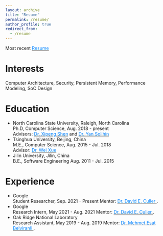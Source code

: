 ```yaml
---
layout: archive
title: "Resume"
permalink: /resume/
author_profile: true
redirect_from:
  - /resume
---
```


Most recent [<font color="#0081ff">Resume</font>](http://yuanchaoxu6.github.io/files/CV_Yuanchao_Xu.pdf)

Interests
======
Computer Architecture, Security, Persistent Memory, Performance Modeling, SoC Design

Education
======
* North Carolina State University, Raleigh, North Carolina <br>
  Ph.D, Computer Science, Aug. 2018 - present <br>
  Advisors: [<font color="#0081ff">Dr. Xipeng Shen</font>](https://people.engr.ncsu.edu/xshen5/) and [<font color="#0081ff">Dr. Yan Solihin</font>](https://sites.google.com/view/arpers)
* Tsinghua University, Beijing, China <br>
  M.E., Computer Science, Aug. 2015 - Jul. 2018 <br>
  Advisor: [<font color="#0081ff">Dr. Wei Xue</font>](http://www.cs.tsinghua.edu.cn/publish/csen/4623/2010/20101224235122610366982/20101224235122610366982_.html)
* Jilin University, Jilin, China <br>
  B.E., Software Engineering Aug. 2011 - Jul. 2015 <br>


Experience
======
* Google <br>
  Student Researcher, Sep. 2021 - Present
  Mentor: [<font color="#0081ff">Dr. David E. Culler </font>](http://people.eecs.berkeley.edu/~culler/).
* Google <br>
  Research Intern, May 2021 - Aug. 2021
  Mentor: [<font color="#0081ff">Dr. David E. Culler </font>](http://people.eecs.berkeley.edu/~culler/).
* Oak Ridge National Laboratory <br>
  Research Assistant, May 2019 - Aug. 2019
  Mentor: [<font color="#0081ff">Dr. Mehmet Esat Belviranli </font>](https://mehmet.belviranli.com/).
